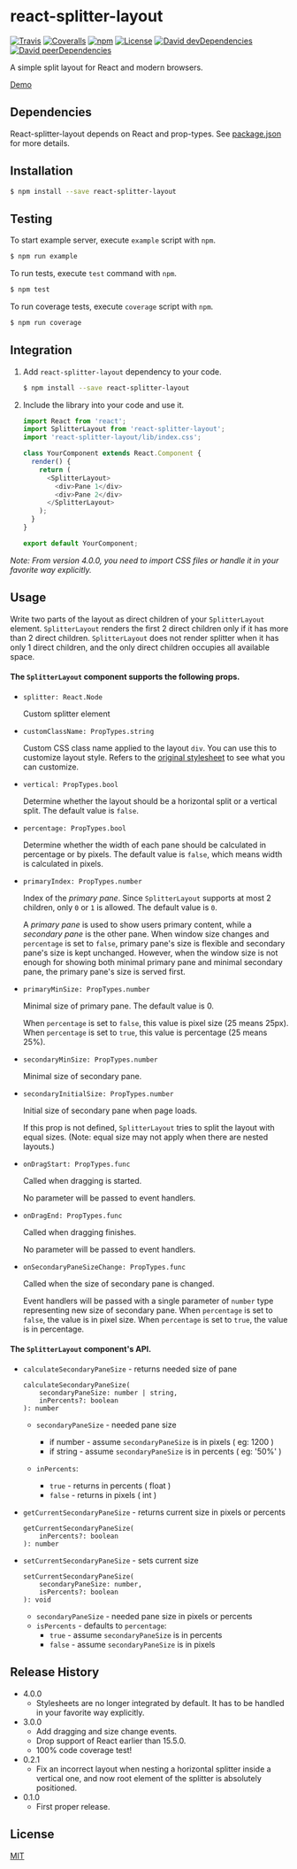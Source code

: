 # react-splitter-layout

[![Travis](https://img.shields.io/travis/zesik/react-splitter-layout.svg)](https://travis-ci.org/zesik/react-splitter-layout)
[![Coveralls](https://img.shields.io/coveralls/zesik/react-splitter-layout.svg)](https://coveralls.io/github/zesik/react-splitter-layout)
[![npm](https://img.shields.io/npm/v/react-splitter-layout.svg)](https://www.npmjs.com/package/react-splitter-layout)
[![License](https://img.shields.io/badge/license-MIT-blue.svg)](https://raw.githubusercontent.com/zesik/react-splitter-layout/master/LICENSE)
[![David devDependencies](https://img.shields.io/david/dev/zesik/react-splitter-layout.svg)](https://david-dm.org/zesik/react-splitter-layout?type=dev)
[![David peerDependencies](https://img.shields.io/david/peer/zesik/react-splitter-layout.svg)](https://david-dm.org/zesik/react-splitter-layout?type=peer)

A simple split layout for React and modern browsers.

[Demo](https://zesik.com/react-splitter-layout/)

## Dependencies

React-splitter-layout depends on React and prop-types. See [package.json](package.json#L50-L53) for more details.

## Installation

```sh
$ npm install --save react-splitter-layout
```

## Testing

To start example server, execute `example` script with `npm`.

```sh
$ npm run example
```

To run tests, execute `test` command with `npm`.

```sh
$ npm test
```

To run coverage tests, execute `coverage` script with `npm`.

```sh
$ npm run coverage
```

## Integration

1. Add `react-splitter-layout` dependency to your code.

    ```sh
    $ npm install --save react-splitter-layout
    ```

2. Include the library into your code and use it.

    ```javascript
    import React from 'react';
    import SplitterLayout from 'react-splitter-layout';
    import 'react-splitter-layout/lib/index.css';

    class YourComponent extends React.Component {
      render() {
        return (
          <SplitterLayout>
            <div>Pane 1</div>
            <div>Pane 2</div>
          </SplitterLayout>
        );
      }
    }

    export default YourComponent;
    ```

*Note: From version 4.0.0, you need to import CSS files or handle it in your favorite way explicitly.*

## Usage

Write two parts of the layout as direct children of your `SplitterLayout` element.
`SplitterLayout` renders the first 2 direct children only if it has more than 2 direct children.
`SplitterLayout` does not render splitter when it has only 1 direct children,
and the only direct children occupies all available space.

#### The `SplitterLayout` component supports the following props.

* `splitter: React.Node`

    Custom splitter element

* `customClassName: PropTypes.string`

    Custom CSS class name applied to the layout `div`. You can use this to customize layout style.
    Refers to the [original stylesheet](src/stylesheets/index.css) to see what you can customize.

* `vertical: PropTypes.bool`

    Determine whether the layout should be a horizontal split or a vertical split. The default value is `false`.

* `percentage: PropTypes.bool`

    Determine whether the width of each pane should be calculated in percentage or by pixels.
    The default value is `false`, which means width is calculated in pixels.

* `primaryIndex: PropTypes.number`

    Index of the *primary pane*. Since `SplitterLayout` supports at most 2 children, only `0` or `1` is allowed.
    The default value is `0`.

    A *primary pane* is used to show users primary content, while a *secondary pane* is the other pane.
    When window size changes and `percentage` is set to `false`,
    primary pane's size is flexible and secondary pane's size is kept unchanged.
    However, when the window size is not enough for showing both minimal primary pane and minimal secondary pane,
    the primary pane's size is served first.

* `primaryMinSize: PropTypes.number`

    Minimal size of primary pane. The default value is 0.

    When `percentage` is set to `false`, this value is pixel size (25 means 25px).
    When `percentage` is set to `true`, this value is percentage (25 means 25%).

* `secondaryMinSize: PropTypes.number`

    Minimal size of secondary pane.

* `secondaryInitialSize: PropTypes.number`

    Initial size of secondary pane when page loads.

    If this prop is not defined, `SplitterLayout` tries to split the layout with equal sizes.
    (Note: equal size may not apply when there are nested layouts.)

* `onDragStart: PropTypes.func`

    Called when dragging is started.

    No parameter will be passed to event handlers.

* `onDragEnd: PropTypes.func`

    Called when dragging finishes.

    No parameter will be passed to event handlers.

* `onSecondaryPaneSizeChange: PropTypes.func`

    Called when the size of secondary pane is changed.

    Event handlers will be passed with a single parameter of `number` type representing new size of secondary pane.
    When `percentage` is set to `false`, the value is in pixel size.
    When `percentage` is set to `true`, the value is in percentage.


#### The `SplitterLayout` component's API.

* `calculateSecondaryPaneSize` - returns needed size of pane
    ```
    calculateSecondaryPaneSize(
        secondaryPaneSize: number | string,
        inPercents?: boolean
    ): number
    ```
    - `secondaryPaneSize` - needed pane size

        - if number - assume `secondaryPaneSize` is in pixels ( eg: 1200 )
        - if string - assume `secondaryPaneSize` is in percents ( eg: '50%' )
    - `inPercents`:

        - `true` - returns in percents ( float )
        - `false` - returns in pixels ( int )

* `getCurrentSecondaryPaneSize` - returns current size in pixels or percents
    ```
    getCurrentSecondaryPaneSize(
        inPercents?: boolean
    ): number
    ```

* `setCurrentSecondaryPaneSize` - sets current size
    ```
    setCurrentSecondaryPaneSize(
        secondaryPaneSize: number,
        isPercents?: boolean
    ): void
    ```
    - `secondaryPaneSize` - needed pane size in pixels or percents
    - `isPercents` - defaults to `percentage`:
        - `true` - assume `secondaryPaneSize` is in percents
        - `false` - assume `secondaryPaneSize` is in pixels


## Release History

* 4.0.0
  * Stylesheets are no longer integrated by default. It has to be handled in your favorite way explicitly.
* 3.0.0
  * Add dragging and size change events.
  * Drop support of React earlier than 15.5.0.
  * 100% code coverage test!
* 0.2.1
  * Fix an incorrect layout when nesting a horizontal splitter inside a vertical one,
    and now root element of the splitter is absolutely positioned.
* 0.1.0
  * First proper release.

## License

[MIT](LICENSE)
